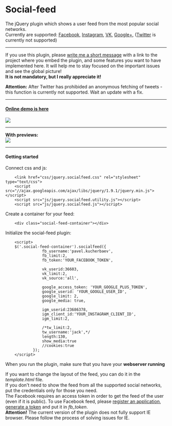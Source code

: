 Social-feed
===========
The jQuery plugin which shows a user feed from the most popular social networks.<br/> 
Currently are supported: <a href="http://facebook.com">Facebook</a>, <a href="http://instagram.com">Instagram</a>, <a href="http://vk.com">VK</a>, <a href="http://plus.google.com">Google+</a>, (<a href="http://twitter.com">Twitter</a> is currently not supported)
<hr>
If you use this plugin, please <a href="mailto:pavel@kucherbaev.com">write me a short message</a> with a link to the project where you embed the plugin, and some features you want to have implemented here. It will help me to stay focused on the important issues and see the global picture!
<br/><strong>It is not mandatory, but I really appreciate it!</strong>
<p>
<strong>Attention:</strong> After Twitter has prohibided an anonymous fetching of tweets - this function is currently not supported. Wait an update with a fix.
</p>
<hr>
<h4><a href="http://kucherbaev.com/os/Social-feed" target="_blank">Online demo is here</a><h4>

<img src="http://habrastorage.org/storage2/bc3/834/e4d/bc3834e4dd952f22b470830d7dc1096c.png" />
<hr>
With previews:<br/>
<img src="http://habrastorage.org/storage2/2ee/a85/fcf/2eea85fcf3c76efb328b0b2d9e8df7ad.png" />
<hr>
<h4>Getting started</h4>
Connect css and js:

        <link href="css/jquery.socialfeed.css" rel="stylesheet" type="text/css">
        <script src="//ajax.googleapis.com/ajax/libs/jquery/1.9.1/jquery.min.js"></script>
        <script src="js/jquery.socialfeed.utility.js"></script>
        <script src="js/jquery.socialfeed.js"></script>

Create a container for your feed:

        <div class="social-feed-container"></div>

Initialize the social-feed plugin:

        <script>
        $('.social-feed-container').socialfeed({
                    fb_username:'pavel.kucherbaev',
                    fb_limit:2,
                    fb_token:'YOUR_FACEBOOK_TOKEN',
                    
                    vk_userid:36603,
                    vk_limit:2,
                    vk_source:'all',
                    
                    google_access_token: 'YOUR_GOOGLE_PLUS_TOKEN',
                    google_userid: 'YOUR_GOOGLE_USER_ID',
                    google_limit: 2,
                    google_media: true,
                    
                    igm_userid:23686378,
                    igm_client_id:'YOUR_INSTAGRAM_CLIENT_ID',
                    igm_limit:2,
                    
                    /*tw_limit:2,
                    tw_username:'jack',*/
                    length:130,
                    show_media:true
                    //cookies:true
                });
        </script>

When you run the plugin, make sure that you have your <strong>webserver running</strong>

If you want to change the layout of the feed, you can do it in the <em>template.html</em> file.
<br/>
If you don't need to show the feed from all the supported social networks, put the credentials only for those you need.
<br/>
The Facebook requires an access token in order to get the feed of the user (even if it is public).
To use Facebook feed, please <a href="https://developers.facebook.com/apps">register an application</a>, <a href="https://developers.facebook.com/tools/explorer/ ">generate a token</a> and 
put it in  <em>fb_token</em>.<br/>
<strong>Attention!</strong> The current version of the plugin does not fully support IE browser. Please follow the process of solving issues for IE.



